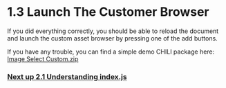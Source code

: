 # 1.3 Launch The Customer Browser
If you did everything correctly, you should be able to reload the document and launch the custom asset browser by pressing one of the add buttons.

If you have any trouble, you can find a simple demo CHILI package here: [Image Select Custom.zip](./assets/Image%20Select%20Custom.zip)

### [Next up 2.1 Understanding index.js](https://seancrowe.github.io/chili-custom-asset-browser-demo/thecode/understanding_index.md)
